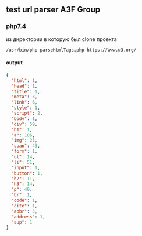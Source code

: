 ## test url parser A3F Group
### php7.4
из директории в которую был clone проекта

```/usr/bin/php parseHtmlTags.php https://www.w3.org/```

#### output

```json
{
  "html": 1,
  "head": 1,
  "title": 1,
  "meta": 3,
  "link": 6,
  "style": 1,
  "script": 2,
  "body": 1,
  "div": 59,
  "h1": 1,
  "a": 106,
  "img": 23,
  "span": 43,
  "form": 1,
  "ul": 14,
  "li": 51,
  "input": 1,
  "button": 1,
  "h2": 11,
  "h3": 14,
  "p": 40,
  "br": 1,
  "code": 1,
  "cite": 1,
  "abbr": 5,
  "address": 1,
  "sup": 1
}
```
